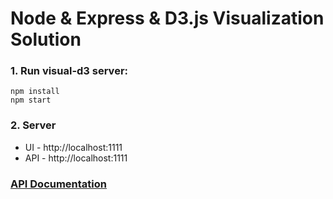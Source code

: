 # Node & Express & D3.js Visualization Solution

### 1. Run visual-d3 server:
```
npm install
npm start
```

### 2. Server

- UI  - http://localhost:1111
- API - http://localhost:1111


### [API Documentation](https://documenter.getpostman.com/view/6384621/TVYF8JeU)

